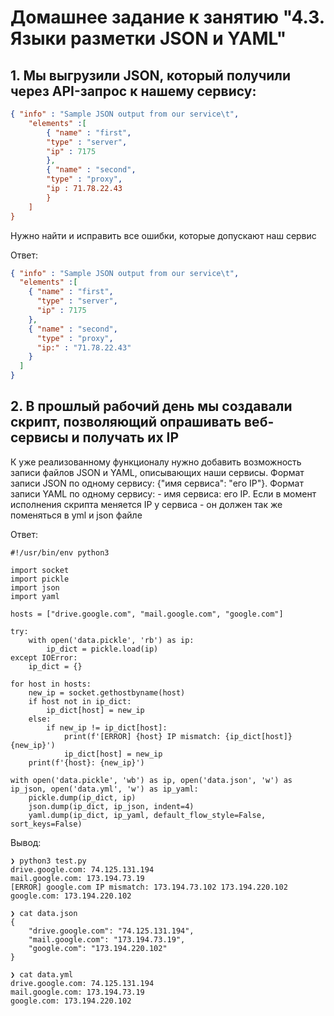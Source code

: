 # Домашнее задание к занятию "4.3. Языки разметки JSON и YAML"

## 1. Мы выгрузили JSON, который получили через API-запрос к нашему сервису:
```json
{ "info" : "Sample JSON output from our service\t",
    "elements" :[
        { "name" : "first",
        "type" : "server",
        "ip" : 7175 
        },
        { "name" : "second",
        "type" : "proxy",
        "ip : 71.78.22.43
        }
    ]
}
```
Нужно найти и исправить все ошибки, которые допускают наш сервис

Ответ:
```json
{ "info" : "Sample JSON output from our service\t",
  "elements" :[
    { "name" : "first",
      "type" : "server",
      "ip" : 7175 
    },
    { "name" : "second",
      "type" : "proxy",
      "ip:" : "71.78.22.43"
    }
  ]
}
```

## 2. В прошлый рабочий день мы создавали скрипт, позволяющий опрашивать веб-сервисы и получать их IP
К уже реализованному функционалу нужно добавить возможность записи файлов JSON и YAML, описывающих наши сервисы.
Формат записи JSON по одному сервису: {"имя сервиса": "его IP"}. Формат записи YAML по одному сервису: - имя сервиса:
его IP. Если в момент исполнения скрипта меняется IP у сервиса - он должен так же поменяться в yml и json файле

Ответ:
```python3
#!/usr/bin/env python3

import socket
import pickle
import json
import yaml

hosts = ["drive.google.com", "mail.google.com", "google.com"]

try:
    with open('data.pickle', 'rb') as ip:
        ip_dict = pickle.load(ip)
except IOError:
    ip_dict = {}

for host in hosts:
    new_ip = socket.gethostbyname(host)
    if host not in ip_dict:
        ip_dict[host] = new_ip
    else:
        if new_ip != ip_dict[host]:
            print(f'[ERROR] {host} IP mismatch: {ip_dict[host]} {new_ip}')
            ip_dict[host] = new_ip
    print(f'{host}: {new_ip}')

with open('data.pickle', 'wb') as ip, open('data.json', 'w') as ip_json, open('data.yml', 'w') as ip_yaml:
    pickle.dump(ip_dict, ip)
    json.dump(ip_dict, ip_json, indent=4)
    yaml.dump(ip_dict, ip_yaml, default_flow_style=False, sort_keys=False)
```
Вывод:
```shell
❯ python3 test.py
drive.google.com: 74.125.131.194
mail.google.com: 173.194.73.19
[ERROR] google.com IP mismatch: 173.194.73.102 173.194.220.102
google.com: 173.194.220.102

❯ cat data.json
{
    "drive.google.com": "74.125.131.194",
    "mail.google.com": "173.194.73.19",
    "google.com": "173.194.220.102"
}

❯ cat data.yml
drive.google.com: 74.125.131.194
mail.google.com: 173.194.73.19
google.com: 173.194.220.102
```
